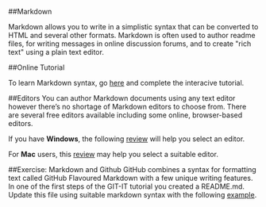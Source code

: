 ##Markdown

Markdown allows you to write in a simplistic syntax that can be converted to HTML and several other formats. Markdown is often used to author readme files, for writing messages in online discussion forums, and to create "rich text" using a plain text editor.

##Online Tutorial

To learn Markdown syntax, go [here](http://markdowntutorial.com/)  and complete the interacive tutorial. 

##Editors
You can author Markdown  documents using any  text editor however there’s no shortage of Markdown editors to choose from. There are several free editors available including some online, browser-based editors.

If you have **Windows**, the following [review](http://www.sitepoint.com/best-markdown-editors-windows/)  will help you select an editor.

For **Mac** users, this [review](http://www.slant.co/topics/899/~markdown-editor-for-os-x)  may help you select a suitable editor.

##Exercise: Markdown and Github
GitHub combines a syntax for formatting text called GitHub Flavoured Markdown with a few unique writing features. 
In one of the first steps of the GIT-IT tutorial you created a README.md. Update this file using suitable markdown syntax with the following [example](./pages/example.html).

